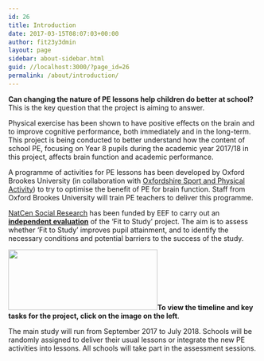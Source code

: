 ```yaml
---
id: 26
title: Introduction
date: 2017-03-15T08:07:03+00:00
author: fit23y3dmin
layout: page
sidebar: about-sidebar.html
guid: //localhost:3000/?page_id=26
permalink: /about/introduction/
---
```

**Can changing the nature of PE lessons help children do better at school?** This is the key question that the project is aiming to answer.

Physical exercise has been shown to have positive effects on the brain and to improve cognitive performance, both immediately and in the long-term. This project is being conducted to better understand how the content of school PE, focusing on Year 8 pupils during the academic year 2017/18 in this project, affects brain function and academic performance.

A programme of activities for PE lessons has been developed by Oxford Brookes University (in collaboration with [Oxfordshire Sport and Physical Activity](http://www.oxspa.co.uk/)) to try to optimise the benefit of PE for brain function. Staff from Oxford Brookes University will train PE teachers to deliver this programme.

[NatCen Social Research](http://natcen.ac.uk/taking-part/studies-in-field/fit-to-study/about/) has been funded by EEF to carry out an [**independent evaluation**](https://www.fit-to-study.org/independent-evaluation/) of the &#8216;Fit to Study&#8217; project. The aim is to assess whether &#8216;Fit to Study&#8217; improves pupil attainment, and to identify the necessary conditions and potential barriers to the success of the study.

**[<img class="alignleft wp-image-851 size-medium" src="/wp-content/uploads/2017/05/Flow-Chart_update_15-5-2017.jpg?resize=300%2C122&#038;ssl=1" alt="" width="300" height="122" srcset="/wp-content/uploads/2017/05/Flow-Chart_update_15-5-2017.jpg?resize=300%2C122&ssl=1 300w, /wp-content/uploads/2017/05/Flow-Chart_update_15-5-2017.jpg?resize=768%2C312&ssl=1 768w, /wp-content/uploads/2017/05/Flow-Chart_update_15-5-2017.jpg?w=942&ssl=1 942w" sizes="(max-width: 300px) 100vw, 300px" data-recalc-dims="1" />](https://www.fit-to-study.org/wp-content/uploads/2017/05/FlowChart_update_15-5-2017.pdf)To view the timeline and key tasks for the project, click on the image on the left**.

The main study will run from September 2017 to July 2018. Schools will be randomly assigned to deliver their usual lessons or integrate the new PE activities into lessons. All schools will take part in the assessment sessions.